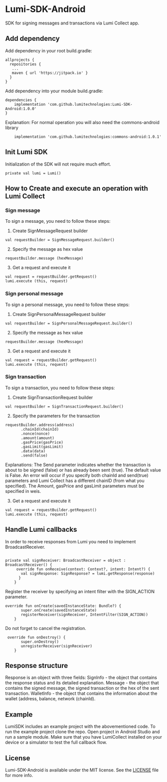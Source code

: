 # Lumi-SDK-Android

SDK for signing messages and transactions via Lumi Collect app.

## Add dependency

Add dependency in your root build.gradle:

```
allprojects {
  repositories {
   ...
   maven { url 'https://jitpack.io' }
  }
}
```

Add dependency into your module build.gradle:

```
dependencies {
    implementation 'com.github.lumitechnologies:Lumi-SDK-Android:1.0.0'
}
```

Explanation: For normal operation you will also need the commons-android library

```
    implementation 'com.github.lumitechnologies:commons-android:1.0.1' 
```

## Init Lumi SDK
   
Initialization of the SDK will not require much effort.

```
private val lumi = Lumi()
```

## How to Create and execute an operation with Lumi Collect

### Sign message

To sign a message, you need to follow these steps:

1. Create SignMessageRequest builder

```
val requestBuilder = SignMessageRequest.builder()
```

2. Specify the message as hex value

```
requestBuilder.message (hexMessage)
``` 

3. Get a request and execute it

```
val request = requestBuilder.getRequest()
lumi.execute (this, request)
``` 

### Sign personal message

To sign a personal message, you need to follow these steps:

1. Create SignPersonalMessageRequest builder

```
val requestBuilder = SignPersonalMessageRequest.builder()
```

2. Specify the message as hex value

```
requestBuilder.message (hexMessage)
``` 

3. Get a request and execute it
```
val request = requestBuilder.getRequest()
lumi.execute (this, request)
``` 

### Sign transaction

To sign a transaction, you need to follow these steps:

1. Create SignTransactionRequest builder

```
val requestBuilder = SignTransactionRequest.builder()
```

2. Specify the parameters for the transaction

```
requestBuilder.address(address)
       .chainId(chainId)
       .nonce(nonce)
       .amount(amount) 
       .gasPrice(gasPrice)
       .gasLimit(gasLimit) 
       .data(data)
       .send(false)
```

Explanations: 
The Send parameter indicates whether the transaction is about to be signed (false) or has already been sent (true). The default value is False.
An error will occur if you specify both chainId and send(true) parameters and Lumi Collect has a different chainID (from what you specified).
The Amount, gasPrice and gasLimit parameters must be specified in weis.

3. Get a request and execute it

```
val request = requestBuilder.getRequest()
lumi.execute (this, request)
```

## Handle Lumi callbacks

In order to receive responses from Lumi you need to implement BroadcastReceiver.
```

private val signReceiver: BroadcastReceiver = object : BroadcastReceiver() {
     override fun onReceive(context: Context?, intent: Intent?) {
       val signResponse: SignResponse? = lumi.getResponse(response)
      }
    }
``` 

Register the receiver by specifying an intent filter with the SIGN_ACTION parameter.

```
override fun onCreate(savedInstanceState: Bundle?) {
       super.onCreate(savedInstanceState)
       registerReceiver(signReceiver, IntentFilter(SIGN_ACTION))
    }

```

Do not forget to cancel the registration.

```
 override fun onDestroy() {
       super.onDestroy()
       unregisterReceiver(signReceiver)
    }
```

## Response structure

Response is an object with three fields: 
SignInfo - the object that contains the response status and its detailed explanation.
Message - the object that contains the signed message, the signed transaction or the hex of the sent transaction.
WalletInfo - the object that contains the information about the wallet (address, balance, network (chainId).

## Example

LumiSDK includes an example project with the abovementioned code. To run the example project clone the repo. 
Open project in Android Studio and run a sample module. 
Make sure that you have LumiCollect installed on your device or a simulator to test the full callback flow.

## License

Lumi-SDK-Android is available under the MIT license. See the [LICENSE](LICENSE) file for more info.
